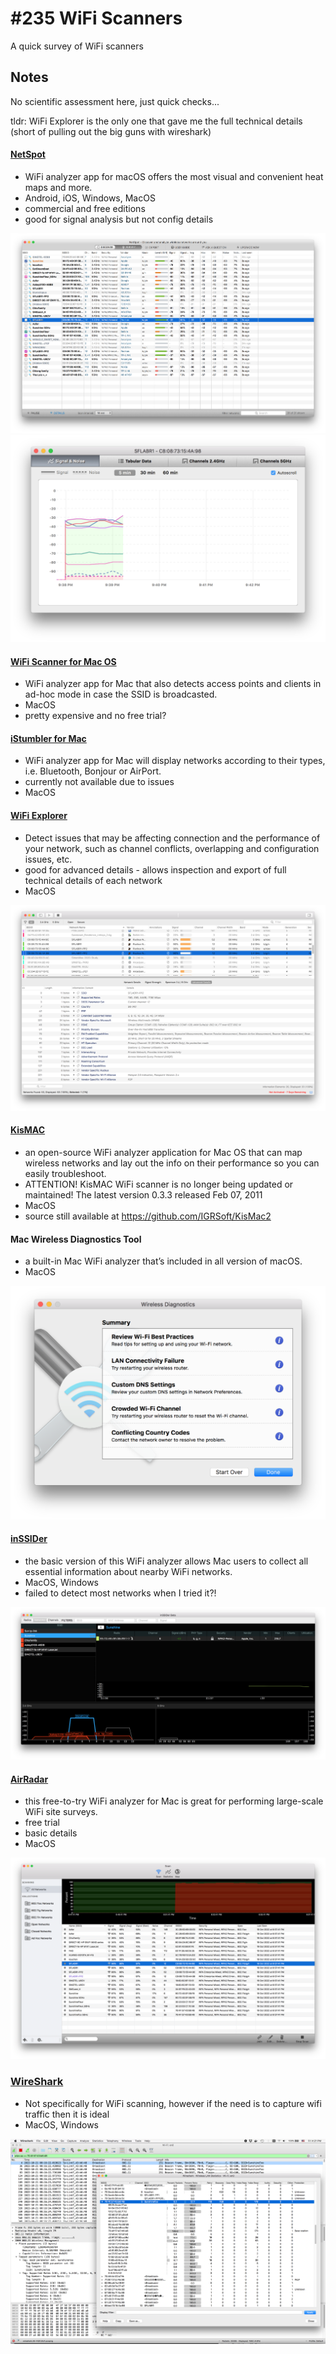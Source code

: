 # #235 WiFi Scanners

A quick survey of WiFi scanners

## Notes

No scientific assessment here, just quick checks...

tldr: WiFi Explorer is the only one that gave me the full technical details (short of pulling out the big guns with wireshark)

#### [NetSpot](https://www.netspotapp.com/netspotpro.html)

* WiFi analyzer app for macOS offers the most visual and convenient heat maps and more.
* Android, iOS, Windows, MacOS
* commercial and free editions
* good for signal analysis but not config details

![NetSpot1](./assets/NetSpot1.png)
![NetSpot2](./assets/NetSpot2.png)

#### [WiFi Scanner for Mac OS](https://www.accessagility.com/wifi-scanner-mac-os)

* WiFi analyzer app for Mac that also detects access points and clients in ad-hoc mode in case the SSID is broadcasted.
* MacOS
* pretty expensive and no free trial?

#### [iStumbler for Mac](https://istumbler.net/)

* WiFi analyzer app for Mac will display networks according to their types, i.e. Bluetooth, Bonjour or AirPort.
* currently not available due to issues
* MacOS

#### [WiFi Explorer](https://www.intuitibits.com/products/wifiexplorer/)

* Detect issues that may be affecting connection and the performance of your network, such as channel conflicts, overlapping and configuration issues, etc.
* good for advanced details - allows inspection and export of full technical details of each network
* MacOS

![wifiexplorer1](./assets/wifiexplorer1.png)

#### [KisMAC](https://kismac-ng.org/)

* an open-source WiFi analyzer application for Mac OS that can map wireless networks and lay out the info on their performance so you can easily troubleshoot.
* ATTENTION! KisMAC WiFi scanner is no longer being updated or maintained! The latest version 0.3.3 released Feb 07, 2011
* MacOS
* source still available at <https://github.com/IGRSoft/KisMac2>

#### Mac Wireless Diagnostics Tool

* a built-in Mac WiFi analyzer that’s included in all version of macOS.
* MacOS

![WirelessDiagnostics1](./assets/WirelessDiagnostics1.png)

#### [inSSIDer](https://www.metageek.com/inssider/)

* the basic version of this WiFi analyzer allows Mac users to collect all essential information about nearby WiFi networks.
* MacOS, Windows
* failed to detect most networks when I tried it?!

![inSSIDer1](./assets/inSSIDer1.png)

#### [AirRadar](https://www.koingosw.com/products/airradar/)

* this free-to-try WiFi analyzer for Mac is great for performing large-scale WiFi site surveys.
* free trial
* basic details
* MacOS

![AirRadar1](./assets/AirRadar1.png)

### [WireShark](https://www.wireshark.org/)

* Not specifically for WiFi scanning, however if the need is to capture wifi traffic then it is ideal
* MacOS, Windows

![WireShark1](./assets/WireShark1.png)
